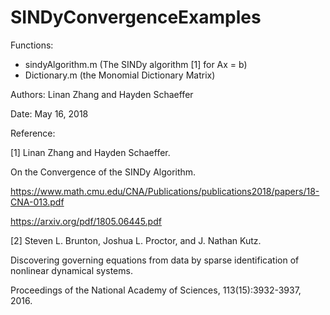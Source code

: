 # SINDyConvergenceExamples

Functions:
  - sindyAlgorithm.m (The SINDy algorithm [1] for Ax = b)
  - Dictionary.m (the Monomial Dictionary Matrix)

Authors: Linan Zhang and Hayden Schaeffer

Date: May 16, 2018

Reference:
      
[1] Linan Zhang and Hayden Schaeffer. 
 
On the Convergence of the SINDy Algorithm.
      
https://www.math.cmu.edu/CNA/Publications/publications2018/papers/18-CNA-013.pdf

https://arxiv.org/pdf/1805.06445.pdf

[2] Steven L. Brunton, Joshua L. Proctor, and J. Nathan Kutz. 

Discovering governing equations from data by sparse identification of nonlinear dynamical systems. 

Proceedings of the National Academy of Sciences, 113(15):3932-3937, 2016.
